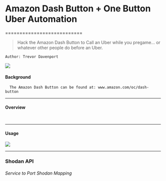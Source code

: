 # Amazon Dash Button + One Button Uber Automation

===========================
> Hack the Amazon Dash Button to Call an Uber while you pregame... or whatever other people do before an Uber.

```
Author: Trevor Davenport
```
![](http://i.imgur.com/ziyfHNP.png)
#### Background ####
```
  The Amazon Dash Button can be found at: www.amazon.com/oc/dash-button
```
___

#### Overview ####
```
  
```
___

#### Usage ####

![](http://i.imgur.com/cFcey2H.png)

___

### Shodan API ###
###### Service to Port Shodan Mapping ######


